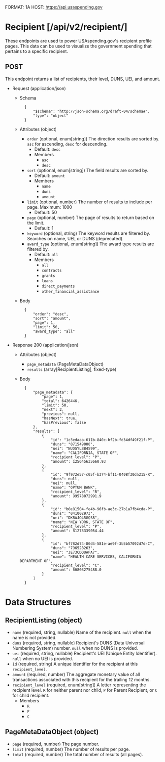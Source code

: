 FORMAT: 1A
HOST: https://api.usaspending.gov

# Recipient [/api/v2/recipient/]

These endpoints are used to power USAspending.gov's recipient profile pages. This data can be used to visualize the government spending that pertains to a specific recipient.

## POST

This endpoint returns a list of recipients, their level, DUNS, UEI, and amount.

+ Request (application/json)
    + Schema

            {
                "$schema": "http://json-schema.org/draft-04/schema#",
                "type": "object"
            }

    + Attributes (object)
        + `order` (optional, enum[string])
            The direction results are sorted by. `asc` for ascending, `desc` for descending.
            + Default: `desc`
            + Members
                + `asc`
                + `desc`
        + `sort` (optional, enum[string])
            The field results are sorted by.
            + Default: `amount`
            + Members
                + `name`
                + `duns`
                + `amount`
        + `limit` (optional, number)
            The number of results to include per page. Maximum: 1000
            + Default: 50
        + `page` (optional, number)
            The page of results to return based on the limit.
            + Default: 1
        + `keyword` (optional, string)
            The keyword results are filtered by. Searches on name, UEI, or DUNS (deprecated).
        + `award_type` (optional, enum[string])
            The award type results are filtered by.
            + Default: `all`
            + Members
                + `all`
                + `contracts`
                + `grants`
                + `loans`
                + `direct_payments`
                + `other_financial_assistance`

    + Body
            
            
            {
                "order": "desc",
                "sort": "amount",
                "page": 1,
                "limit": 50,
                "award_type": "all"
            }


+ Response 200 (application/json)
    + Attributes (object)
        + `page_metadata` (PageMetaDataObject)
        + `results` (array[RecipientListing], fixed-type)

    + Body


            {
                "page_metadata": {
                    "page": 1,
                    "total": 6426446,
                    "limit": 50,
                    "next": 2,
                    "previous": null,
                    "hasNext": true,
                    "hasPrevious": false
                },
                "results": [
                    {
                        "id": "1c3edaaa-611b-840c-bf2b-fd34df49f21f-P",
                        "duns": "071549000",
                        "uei": "NUDGYLBB4S99",                
                        "name": "CALIFORNIA, STATE OF",
                        "recipient_level": "P",
                        "amount": 125645635660.93
                    },
                    {
                        "id": "9f972e57-c05f-b374-bf11-0408f30da215-R",
                        "duns": null,
                        "uei": null,                
                        "name": "OPTUM BANK",
                        "recipient_level": "R",
                        "amount": 99578072991.9
                    },
                    {
                        "id": "b0e81504-fe4b-96fb-ae3c-27b1a7fb4cda-P",
                        "duns": "041002973",
                        "uei": "DKBAJQ45GQS8",                
                        "name": "NEW YORK, STATE OF",
                        "recipient_level": "P",
                        "amount": 81273339054.44
                    },
                    {
                        "id": "bf782d74-80d4-581e-ae9f-3b5b57092d7d-C",
                        "duns": "796528263",
                        "uei": "JE73CDQUAPA7",                
                        "name": "HEALTH CARE SERVICES, CALIFORNIA DEPARTMENT OF",
                        "recipient_level": "C",
                        "amount": 66803275488.0
                    }
                ]
            }




# Data Structures

## RecipientListing (object)
+ `name` (required, string, nullable)
    Name of the recipient. `null` when the name is not provided.
+ `duns` (required, string, nullable)
    Recipient's DUNS (Data Universal Numbering System) number. `null` when no DUNS is provided.
+ `uei` (required, string, nullable)
    Recipient's UEI (Unique Entity Identifier). `null` when no UEI is provided.
+ `id` (required, string)
    A unique identifier for the recipient at this `recipient_level`.
+ `amount` (required, number)
    The aggregate monetary value of all transactions associated with this recipient for the trailing 12 months.
+ `recipient_level` (required, enum[string])
    A letter representing the recipient level. `R` for neither parent nor child, `P` for Parent Recipient, or `C` for child recipient.
    + Members
        + `R`
        + `P`
        + `C`

## PageMetaDataObject (object)
+ `page` (required, number)
    The page number.
+ `limit` (required, number)
    The number of results per page.
+ `total` (required, number)
    The total number of results (all pages).
